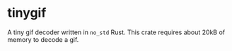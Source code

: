 # tinygif

A tiny gif decoder written in `no_std` Rust.
This crate requires about 20kB of memory to decode a gif.

